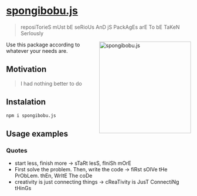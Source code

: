 # [spongibobu.js](https://jmg-duarte.github.io/spongibobu.js/)
> reposiTorieS mUst bE seRioUs AnD jS PackAgEs arE To bE TaKeN SerIously

<img src="./resources/spongibobu.jpg" alt="spongibobu.js" align="right" height=250px>
<!-- https://raw.githubusercontent.com/jmg-duarte/spongibobu.js/master/resources/spongibobu.jpg -->

Use this package according to whatever your needs are.

## Motivation
> I had nothing better to do

## Instalation
```bash
npm i spongibobu.js
```
## Usage examples
### Quotes
* start less, finish more -> sTaRt lesS, fIniSh mOrE
* First solve the problem. Then, write the code -> fiRst sOlVe tHe PrObLem. thEn, WrItE The coDe
* creativity is just connecting things -> cReaTivity is JusT ConnectiNg tHinGs

